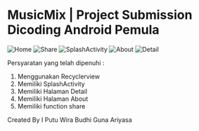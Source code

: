 # MusicMix | Project Submission Dicoding Android Pemula

![Home](https://user-images.githubusercontent.com/29684325/222873055-3857d159-5ffa-425d-85e0-dfbb23626461.png)
![Share](https://user-images.githubusercontent.com/29684325/222873056-561137a8-ac1b-49a3-8f19-61d65acdf04e.png)
![SplashActivity](https://user-images.githubusercontent.com/29684325/222873058-3af63cb9-334e-48b8-adc0-9861ad98bbb1.png)
![About](https://user-images.githubusercontent.com/29684325/222873060-599ea8e8-5d5a-46f0-8cc0-422a898ee58a.png)
![Detail](https://user-images.githubusercontent.com/29684325/222873061-84733cd4-07e7-4b8c-8d04-8ce1c278716f.png)

Persyaratan yang telah dipenuhi :
1. Menggunakan Recyclerview
2. Memiliki SplashActivity
3. Memiliki Halaman Detail
4. Memiliki Halaman About
5. Memiliki function share

Created By I Putu Wira Budhi Guna Ariyasa
